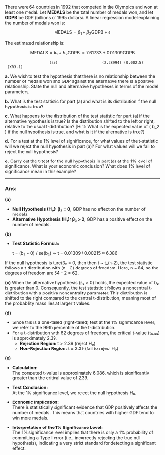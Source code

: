 There were 64 countries in 1992 that competed in the Olympics and won at least one medal. Let **MEDALS** be the total number of medals won, and let **GDPB** be GDP (billions of 1995 dollars). A linear regression model explaining the number of medals won is:

$$
\ \text{MEDALS} = \beta_1 + \beta_2 \text{GDPB} + e \
$$

The estimated relationship is:

$$
\ \text{MEDALS} = b_1 + b_2 \text{GDPB} \ = 7.61733 + 0.01309 \text{GDPB} \
$$

                        (se)                    (2.38994) (0.00215)   (XR3.1)

**a.** We wish to test the hypothesis that there is no relationship between the number of medals won and GDP against the alternative there is a positive relationship. State the null and alternative hypotheses in terms of the model parameters.

**b.** What is the test statistic for part (a) and what is its distribution if the null hypothesis is true?

**c.** What happens to the distribution of the test statistic for part (a) if the alternative hypothesis is true? Is the distribution shifted to the left or right, relative to the usual t-distribution? [Hint: What is the expected value of \( b_2 \) if the null hypothesis is true, and what is it if the alternative is true?]

**d.** For a test at the 1% level of significance, for what values of the t-statistic will we reject the null hypothesis in part (a)? For what values will we fail to reject the null hypothesis?

**e.** Carry out the t-test for the null hypothesis in part (a) at the 1% level of significance. What is your economic conclusion? What does 1% level of significance mean in this example?

---
### Ans:

**(a)** 
- **Null Hypothesis (H₀): β₂ = 0**, GDP has no effect on the number of medals.
- **Alternative Hypothesis (H₁): β₂ > 0**, GDP has a positive effect on the number of medals.

**(b)**
- **Test Statistic Formula:**

  t = (b₂ − 0) / se(b₂) => t = 0.01309 / 0.00215 ≈ 6.086

If the null hypothesis is ture(β₂ = 0, then then t ~ t_(n-2), the test statistic follows a t-distribution with (n - 2) degrees of freedom. Here, n = 64, so the degrees of freedom are 64 - 2 = 62.

**(c)**
When the alternative hypothesis (β₂ > 0) holds, the expected value of b₂ is greater than 0. Consequently, the test statistic t follows a noncentral t-distribution with a positive noncentrality parameter. This distribution is shifted to the right compared to the central t-distribution, meaning most of the probability mass lies at larger t values.

**(d)**
- Since this is a one-tailed (right-tailed) test at the 1% significance level, we refer to the 99th percentile of the t-distribution.
- For a t-distribution with 62 degrees of freedom, the critical t-value (t₀.₉₉) is approximately 2.39.
  - **Rejection Region:** t > 2.39 (reject H₀)
  - **Non-Rejection Region:** t ≤ 2.39 (fail to reject H₀)

**(e)**
- **Calculation:**  
  The computed t-value is approximately 6.086, which is significantly greater than the critical value of 2.39.
  
- **Test Conclusion:**  
  At the 1% significance level, we reject the null hypothesis H₀.

- **Economic Implication:**  
  There is statistically significant evidence that GDP positively affects the number of medals. This means that countries with higher GDP tend to win more medals.

- **Interpretation of the 1% Significance Level:**  
  The 1% significance level implies that there is only a 1% probability of committing a Type I error (i.e., incorrectly rejecting the true null hypothesis), indicating a very strict standard for detecting a significant effect.
